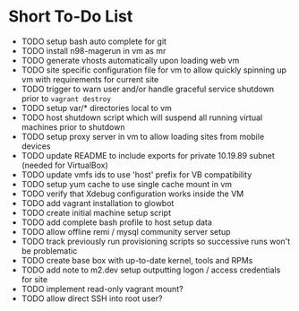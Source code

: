 # Short To-Do List

* TODO setup bash auto complete for git
* TODO install n98-magerun in vm as mr
* TODO generate vhosts automatically upon loading web vm
* TODO site specific configuration file for vm to allow quickly spinning up vm with requirements for current site
* TODO trigger to warn user and/or handle graceful service shutdown prior to `vagrant destroy`
* TODO setup var/* directories local to vm
* TODO host shutdown script which will suspend all running virtual machines prior to shutdown
* TODO setup proxy server in vm to allow loading sites from mobile devices
* TODO update README to include exports for private 10.19.89 subnet (needed for VirtualBox)
* TODO update vmfs ids to use 'host' prefix for VB compatibility
* TODO setup yum cache to use single cache mount in vm
* TODO verify that Xdebug configuration works inside the VM
* TODO add vagrant installation to glowbot
* TODO create initial machine setup script
* TODO add complete bash profile to host setup data
* TODO allow offline remi / mysql community server setup
* TODO track previously run provisioning scripts so successive runs won't be problematic
* TODO create base box with up-to-date kernel, tools and RPMs
* TODO add note to m2.dev setup outputting logon / access credentials for site
* TODO implement read-only vagrant mount?
* TODO allow direct SSH into root user?
